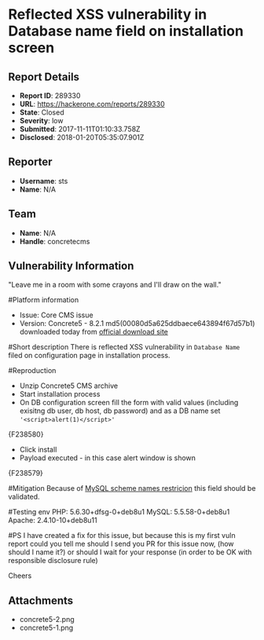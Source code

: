 # Reflected XSS vulnerability in Database name field on installation screen

## Report Details
- **Report ID**: 289330
- **URL**: https://hackerone.com/reports/289330
- **State**: Closed
- **Severity**: low
- **Submitted**: 2017-11-11T01:10:33.758Z
- **Disclosed**: 2018-01-20T05:35:07.901Z

## Reporter
- **Username**: sts
- **Name**: N/A

## Team
- **Name**: N/A
- **Handle**: concretecms

## Vulnerability Information
"Leave me in a room with some crayons and I'll draw on the wall."

#Platform information
* Issue: Core CMS issue
* Version: Concrete5 - 8.2.1 md5(00080d5a625ddbaece643894f67d57b1) downloaded today from [official download site][2]

#Short description
There is reflected XSS vulnerability in `Database Name` filed on configuration page in installation process. 

#Reproduction
* Unzip Concrete5 CMS archive
* Start installation process
* On DB configuration screen fill the form with valid values (including exisitng db user, db host, db password) and as a DB name set `'<script>alert(1)</script>'`

{F238580}

* Click install 
* Payload executed - in this case alert window is shown

{F238579}

#Mitigation
Because of [MySQL scheme names restricion][1] this field should be validated.

#Testing env
PHP: 5.6.30+dfsg-0+deb8u1
MySQL: 5.5.58-0+deb8u1
Apache: 2.4.10-10+deb8u11

#PS
I have created a fix for this issue, but because this is my first vuln report could you tell me should I send you PR for this issue now, (how should I name it?) or should I wait for your response (in order to be OK with responsible disclosure rule)

Cheers 

[1]: https://dev.mysql.com/doc/refman/5.7/en/identifiers.html
[2]: https://www.concrete5.org/download

## Attachments
- concrete5-2.png
- concrete5-1.png
